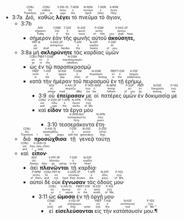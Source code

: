 - <rt> 3:7a</rt> <RUBY><ruby><ruby>Διό,<rt>Therefore,</rt></ruby><rt>διό</rt></ruby><rt>CONJ</rt></RUBY> <RUBY><ruby><ruby>καθὼς<rt>just as</rt></ruby><rt>καθώς</rt></ruby><rt>CONJ</rt></RUBY> <RUBY><ruby><ruby><strong>λέγει</strong><rt>says</rt></ruby><rt>λέγω</rt></ruby><rt>V-PAI-3S</rt></RUBY> <RUBY><ruby><ruby>τὸ<rt>the</rt></ruby><rt>ὁ</rt></ruby><rt>T-NSN</rt></RUBY> <RUBY><ruby><ruby>πνεῦμα<rt>Spirit</rt></ruby><rt>πνεῦμα</rt></ruby><rt>N-NSN</rt></RUBY> <RUBY><ruby><ruby>τὸ<rt>[the]</rt></ruby><rt>ὁ</rt></ruby><rt>T-NSN</rt></RUBY> <RUBY><ruby><ruby>ἅγιον,<rt>Holy:</rt></ruby><rt>ἅγιος</rt></ruby><rt>A-NSN</rt></RUBY> 
	- <rt> 3:7b</rt> 
		- <RUBY><ruby><ruby>σήμερον<rt>Today</rt></ruby><rt>σήμερον</rt></ruby><rt>ADV</rt></RUBY> <RUBY><ruby><ruby>ἐὰν<rt>if</rt></ruby><rt>ἐάν</rt></ruby><rt>COND</rt></RUBY> <RUBY><ruby><ruby>τῆς<rt>the</rt></ruby><rt>ὁ</rt></ruby><rt>T-GSF</rt></RUBY> <RUBY><ruby><ruby>φωνῆς<rt>voice</rt></ruby><rt>φωνή</rt></ruby><rt>N-GSF</rt></RUBY> <RUBY><ruby><ruby>αὐτοῦ<rt>of Him</rt></ruby><rt>αὐτός</rt></ruby><rt>P-GSM</rt></RUBY> <RUBY><ruby><ruby><strong>ἀκούσητε,</strong><rt>you shall hear,</rt></ruby><rt>ἀκούω</rt></ruby><rt>V-AAS-2P</rt></RUBY> 
	- <rt> 3:8a</rt> <RUBY><ruby><ruby>μὴ<rt>not</rt></ruby><rt>μή</rt></ruby><rt>PRT-N</rt></RUBY> <RUBY><ruby><ruby><strong>σκληρύνητε</strong><rt>shall harden</rt></ruby><rt>σκληρύνω</rt></ruby><rt>V-AAS-2P</rt></RUBY> <RUBY><ruby><ruby>τὰς<rt>the</rt></ruby><rt>ὁ</rt></ruby><rt>T-APF</rt></RUBY> <RUBY><ruby><ruby>καρδίας<rt>hearts</rt></ruby><rt>καρδία</rt></ruby><rt>N-APF</rt></RUBY> <RUBY><ruby><ruby>ὑμῶν<rt>of you,</rt></ruby><rt>σύ</rt></ruby><rt>P-2GP</rt></RUBY> 
		- <RUBY><ruby><ruby>ὡς<rt>as</rt></ruby><rt>ὡς</rt></ruby><rt>CONJ</rt></RUBY> <RUBY><ruby><ruby>ἐν<rt>in</rt></ruby><rt>ἐν</rt></ruby><rt>PREP</rt></RUBY> <RUBY><ruby><ruby>τῷ<rt>the</rt></ruby><rt>ὁ</rt></ruby><rt>T-DSM</rt></RUBY> <RUBY><ruby><ruby>παραπικρασμῷ<rt>rebellion,</rt></ruby><rt>παραπικρασμός</rt></ruby><rt>N-DSM</rt></RUBY> 
		- <RUBY><ruby><ruby>κατὰ<rt>in</rt></ruby><rt>κατά</rt></ruby><rt>PREP</rt></RUBY> <RUBY><ruby><ruby>τὴν<rt>the</rt></ruby><rt>ὁ</rt></ruby><rt>T-ASF</rt></RUBY> <RUBY><ruby><ruby>ἡμέραν<rt>day</rt></ruby><rt>ἡμέρα</rt></ruby><rt>N-ASF</rt></RUBY> <RUBY><ruby><ruby>τοῦ<rt>[the]</rt></ruby><rt>ὁ</rt></ruby><rt>T-GSM</rt></RUBY> <RUBY><ruby><ruby>πειρασμοῦ<rt>of testing</rt></ruby><rt>πειρασμός</rt></ruby><rt>N-GSM</rt></RUBY> <RUBY><ruby><ruby>ἐν<rt>in</rt></ruby><rt>ἐν</rt></ruby><rt>PREP</rt></RUBY> <RUBY><ruby><ruby>τῇ<rt>the</rt></ruby><rt>ὁ</rt></ruby><rt>T-DSF</rt></RUBY> <RUBY><ruby><ruby>ἐρήμῳ,<rt>wilderness,</rt></ruby><rt>ἔρημος</rt></ruby><rt>A-DSF</rt></RUBY> 
			- <rt> 3:9</rt> <RUBY><ruby><ruby>οὗ<rt>where</rt></ruby><rt>οὗ</rt></ruby><rt>ADV</rt></RUBY> <RUBY><ruby><ruby><strong>ἐπείρασαν</strong><rt>tried [Me]</rt></ruby><rt>πειράζω</rt></ruby><rt>V-AAI-3P</rt></RUBY> <RUBY><ruby><ruby>με<rt>me</rt></ruby><rt>ἐγώ</rt></ruby><rt>P-1AS</rt></RUBY> <RUBY><ruby><ruby>οἱ<rt>the</rt></ruby><rt>ὁ</rt></ruby><rt>T-NPM</rt></RUBY> <RUBY><ruby><ruby>πατέρες<rt>fathers</rt></ruby><rt>πατήρ</rt></ruby><rt>N-NPM</rt></RUBY> <RUBY><ruby><ruby>ὑμῶν<rt>of you</rt></ruby><rt>σύ</rt></ruby><rt>P-2GP</rt></RUBY> <RUBY><ruby><ruby>ἐν<rt>by</rt></ruby><rt>ἐν</rt></ruby><rt>PREP</rt></RUBY> <RUBY><ruby><ruby>δοκιμασίᾳ<rt>testing,</rt></ruby><rt>δοκιμασία</rt></ruby><rt>N-DSF</rt></RUBY> <RUBY><ruby><ruby>με<rt>me</rt></ruby><rt>ἐγώ</rt></ruby><rt>P-1AS</rt></RUBY> 
			- <RUBY><ruby><ruby>καὶ<rt>and</rt></ruby><rt>καί</rt></ruby><rt>CONJ</rt></RUBY> <RUBY><ruby><ruby><strong>εἶδον</strong><rt>saw</rt></ruby><rt>εἴδω</rt></ruby><rt>V-2AAI-3P</rt></RUBY> <RUBY><ruby><ruby>τὰ<rt>the</rt></ruby><rt>ὁ</rt></ruby><rt>T-APN</rt></RUBY> <RUBY><ruby><ruby>ἔργα<rt>works</rt></ruby><rt>ἔργον</rt></ruby><rt>N-APN</rt></RUBY> <RUBY><ruby><ruby>μου<rt>of Me</rt></ruby><rt>ἐγώ</rt></ruby><rt>P-1GS</rt></RUBY> 
				- <rt> 3:10</rt> <RUBY><ruby><ruby>τεσσεράκοντα<rt>forty</rt></ruby><rt>τεσσαράκοντα</rt></ruby><rt>A-APN-NUI</rt></RUBY> <RUBY><ruby><ruby>ἔτη·<rt>years.</rt></ruby><rt>ἔτος</rt></ruby><rt>N-APN</rt></RUBY> 
	- <RUBY><ruby><ruby>διὸ<rt>Therefore</rt></ruby><rt>διό</rt></ruby><rt>CONJ</rt></RUBY> <RUBY><ruby><ruby><strong>προσώχθισα</strong><rt>I was angry</rt></ruby><rt>προσοχθίζω</rt></ruby><rt>V-AAI-1S</rt></RUBY> <RUBY><ruby><ruby>τῇ<rt>with the</rt></ruby><rt>ὁ</rt></ruby><rt>T-DSF</rt></RUBY> <RUBY><ruby><ruby>γενεᾷ<rt>generation</rt></ruby><rt>γενεά</rt></ruby><rt>N-DSF</rt></RUBY> <RUBY><ruby><ruby>ταύτῃ<rt>that,</rt></ruby><rt>οὗτος</rt></ruby><rt>D-DSF</rt></RUBY> 
	- <RUBY><ruby><ruby>καὶ<rt>and</rt></ruby><rt>καί</rt></ruby><rt>CONJ</rt></RUBY> <RUBY><ruby><ruby><strong>εἶπον·</strong><rt>I said,</rt></ruby><rt>ἔπω, ἐρῶ, εἶπον</rt></ruby><rt>V-2AAI-1S</rt></RUBY> 
		- <RUBY><ruby><ruby>ἀεὶ<rt>Always</rt></ruby><rt>ἀεί</rt></ruby><rt>ADV</rt></RUBY> <RUBY><ruby><ruby><strong>πλανῶνται</strong><rt>they go astray</rt></ruby><rt>πλανάω</rt></ruby><rt>V-PPI-3P</rt></RUBY> <RUBY><ruby><ruby>τῇ<rt>in the</rt></ruby><rt>ὁ</rt></ruby><rt>T-DSF</rt></RUBY> <RUBY><ruby><ruby>καρδίᾳ·<rt>heart</rt></ruby><rt>καρδία</rt></ruby><rt>N-DSF</rt></RUBY> 
		- <RUBY><ruby><ruby>αὐτοὶ<rt>of them;</rt></ruby><rt>αὐτός</rt></ruby><rt>P-NPM</rt></RUBY> <RUBY><ruby><ruby>δὲ<rt>and</rt></ruby><rt>δέ</rt></ruby><rt>CONJ</rt></RUBY> <RUBY><ruby><ruby>οὐκ<rt>not</rt></ruby><rt>οὐ</rt></ruby><rt>PRT-N</rt></RUBY> <RUBY><ruby><ruby><strong>ἔγνωσαν</strong><rt>have they known</rt></ruby><rt>γινώσκω</rt></ruby><rt>V-2AAI-3P</rt></RUBY> <RUBY><ruby><ruby>τὰς<rt>the</rt></ruby><rt>ὁ</rt></ruby><rt>T-APF</rt></RUBY> <RUBY><ruby><ruby>ὁδούς<rt>ways</rt></ruby><rt>ὁδός</rt></ruby><rt>N-APF</rt></RUBY> <RUBY><ruby><ruby>μου·<rt>of Me;</rt></ruby><rt>ἐγώ</rt></ruby><rt>P-1GS</rt></RUBY> 
			- <rt> 3:11</rt> <RUBY><ruby><ruby>ὡς<rt>so</rt></ruby><rt>ὡς</rt></ruby><rt>CONJ</rt></RUBY> <RUBY><ruby><ruby><strong>ὤμοσα</strong><rt>I swore</rt></ruby><rt>ὄμνυμι</rt></ruby><rt>V-AAI-1S</rt></RUBY> <RUBY><ruby><ruby>ἐν<rt>in</rt></ruby><rt>ἐν</rt></ruby><rt>PREP</rt></RUBY> <RUBY><ruby><ruby>τῇ<rt>the</rt></ruby><rt>ὁ</rt></ruby><rt>T-DSF</rt></RUBY> <RUBY><ruby><ruby>ὀργῇ<rt>wrath</rt></ruby><rt>ὀργή</rt></ruby><rt>N-DSF</rt></RUBY> <RUBY><ruby><ruby>μου·<rt>of Me,</rt></ruby><rt>ἐγώ</rt></ruby><rt>P-1GS</rt></RUBY> 
				- <RUBY><ruby><ruby>εἰ<rt>[not]</rt></ruby><rt>εἰ</rt></ruby><rt>COND</rt></RUBY> <RUBY><ruby><ruby><strong>εἰσελεύσονται</strong><rt>will they enter</rt></ruby><rt>εἰσέρχομαι</rt></ruby><rt>V-FDI-3P</rt></RUBY> <RUBY><ruby><ruby>εἰς<rt>into</rt></ruby><rt>εἰς</rt></ruby><rt>PREP</rt></RUBY> <RUBY><ruby><ruby>τὴν<rt>the</rt></ruby><rt>ὁ</rt></ruby><rt>T-ASF</rt></RUBY> <RUBY><ruby><ruby>κατάπαυσίν<rt>rest</rt></ruby><rt>κατάπαυσις</rt></ruby><rt>N-ASF</rt></RUBY> <RUBY><ruby><ruby>μου.¶<rt>of Me.’”</rt></ruby><rt>ἐγώ</rt></ruby><rt>P-1GS</rt></RUBY> 